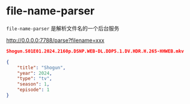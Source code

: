 # file-name-parser

`file-name-parser` 是解析文件名的一个后台服务

http://0.0.0.0:7788/parse?filename=xxx

```json
Shogun.S01E01.2024.2160p.DSNP.WEB-DL.DDP5.1.DV.HDR.H.265-HHWEB.mkv
```

```json
{
    "title": "Shogun",
    "year": 2024,
    "type": "tv",
    "season": 1,
    "episode": 1
}
```
